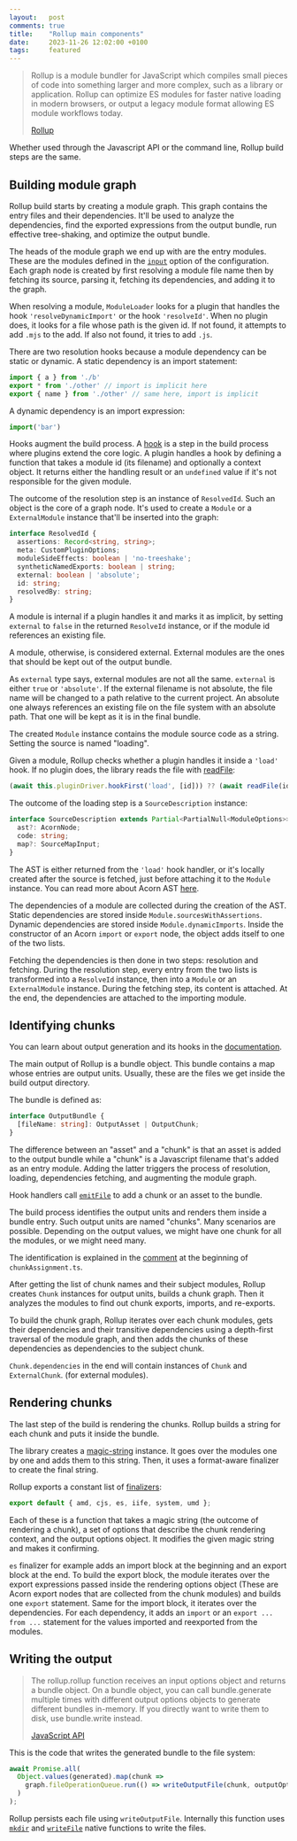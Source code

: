 ```yaml
---
layout:   post
comments: true
title:    "Rollup main components"
date:     2023-11-26 12:02:00 +0100
tags:     featured
---
```


> Rollup is a module bundler for JavaScript which compiles small pieces of code
> into something larger and more complex, such as a library or application.
> Rollup can optimize ES modules for faster native loading in modern browsers,
> or output a legacy module format allowing ES module workflows today.
>
> [Rollup](https://github.com/rollup/rollup)

Whether used through the Javascript API or the command line,
Rollup build steps are the same.

## Building module graph

Rollup build starts by creating a module graph.
This graph contains the entry files and their dependencies.
It'll be used to analyze the dependencies,
find the exported expressions from the output bundle,
run effective tree-shaking, and optimize the output bundle.

The heads of the module graph we end up with are the entry modules.
These are the modules defined in the [`input`](https://rollupjs.org/configuration-options/#input)
option of the configuration.
Each graph node is created by first resolving a module file name
then by fetching its source, parsing it, fetching its dependencies, and adding it to the graph.

When resolving a module, `ModuleLoader` looks for a plugin that handles
the hook `'resolveDynamicImport'` or the hook `'resolveId'`.
When no plugin does,
it looks for a file whose path is the given id.
If not found, it attempts to add `.mjs` to the add.
If also not found, it tries to add `.js`.

There are two resolution hooks because a module dependency can be static or dynamic.
A static dependency is an import statement:

```typescript
import { a } from './b'
export * from './other' // import is implicit here
export { name } from './other' // same here, import is implicit
```

A dynamic dependency is an import expression:

```typescript
import('bar')
```

Hooks augment the build process.
A [hook](https://rollupjs.org/plugin-development/#build-hooks)
is a step in the build process where plugins extend the core logic.
A plugin handles a hook by defining a function that takes a module
id (its filename) and optionally a context object.
It returns either the handling result or an `undefined` value if it's
not responsible for the given module.

The outcome of the resolution step is an instance of `ResolvedId`.
Such an object is the core of a graph node.
It's used to create a `Module` or a `ExternalModule` instance that'll be inserted into the graph:

```typescript
interface ResolvedId {
  assertions: Record<string, string>;
  meta: CustomPluginOptions;
  moduleSideEffects: boolean | 'no-treeshake';
  syntheticNamedExports: boolean | string;
  external: boolean | 'absolute';
  id: string;
  resolvedBy: string;
}
```

A module is internal if a plugin handles it and marks it as implicit,
by setting `external` to `false` in the returned `ResolveId` instance, or
if the module id references an existing file.

A module, otherwise, is considered external.
External modules are the ones that should be kept out of the output bundle.

As `external` type says, external modules are not all the same.
`external` is either `true` or `'absolute'`.
If the external filename is not absolute,
the file name will be changed to a path relative to the current project.
An absolute one always references an existing file on the file system with an absolute path.
That one will be kept as it is in the final bundle.

The created `Module` instance contains the module source code as a string.
Setting the source is named "loading".

Given a module, Rollup checks whether a plugin handles it inside a `'load'` hook.
If no plugin does, the library reads the file with
[readFile](https://nodejs.org/dist/latest-v6.x/docs/api/fs.html#fs_fs_readfile_file_options_callback):

```typescript
(await this.pluginDriver.hookFirst('load', [id])) ?? (await readFile(id, 'utf8'))
```

The outcome of the loading step is a `SourceDescription` instance:

```typescript
interface SourceDescription extends Partial<PartialNull<ModuleOptions>> {
  ast?: AcornNode;
  code: string;
  map?: SourceMapInput;
}
```

The AST is either returned from the `'load'` hook handler,
or it's locally created after the source is fetched, just before attaching it
to the `Module` instance.
You can read more about Acorn AST [here](/2020/06/28/acornjs-internals-main-concepts.html).

The dependencies of a module are collected during the creation of the AST.
Static dependencies are stored inside `Module.sourcesWithAssertions`.
Dynamic dependencies are stored inside `Module.dynamicImports`.
Inside the constructor of an Acorn `import` or `export` node,
the object adds itself to one of the two lists.

Fetching the dependencies is then done in two steps: resolution and fetching.
During the resolution step, every entry from the two lists is transformed into
a `ResolveId` instance, then into a `Module` or an `ExternalModule` instance.
During the fetching step, its content is attached.
At the end, the dependencies are attached to the importing module.

## Identifying chunks

You can learn about output generation and its hooks in the
[documentation](https://rollupjs.org/plugin-development/#output-generation-hooks).

The main output of Rollup is a bundle object.
This bundle contains a map whose entries are output units.
Usually, these are the files we get inside the build output directory.

The bundle is defined as:

```typescript
interface OutputBundle {
  [fileName: string]: OutputAsset | OutputChunk;
}
```

The difference between an "asset" and a "chunk" is that an asset is added to the output
bundle while a "chunk" is a Javascript filename that's added as an entry module.
Adding the latter triggers the process of resolution,
loading, dependencies fetching, and augmenting the module graph.

Hook handlers call [`emitFile`](https://rollupjs.org/plugin-development/#this-emitfile)
to add a chunk or an asset to the bundle.

The build process identifies the output units and renders them inside a bundle entry.
Such output units are named "chunks".
Many scenarios are possible. Depending on the output values, we might
have one chunk for all the modules, or we might need many.

The identification is explained in the
[comment](https://github.com/rollup/rollup/blob/master/src/utils/chunkAssignment.ts)
at the beginning of `chunkAssignment.ts`.

After getting the list of chunk names and their subject modules, Rollup
creates `Chunk` instances for output units, builds a chunk graph.
Then it analyzes the modules to find out chunk exports, imports, and re-exports.

To build the chunk graph, Rollup iterates over each chunk modules,
gets their dependencies and their transitive
dependencies using a depth-first traversal of the module graph,
and then adds the chunks of these dependencies as dependencies
to the subject chunk.

`Chunk.dependencies` in the end will contain instances of `Chunk` and `ExternalChunk`.
(for external modules).

## Rendering chunks

The last step of the build is rendering the chunks.
Rollup builds a string for each chunk and puts it inside the bundle.

The library creates a [magic-string](https://www.npmjs.com/package/magic-string) instance.
It goes over the modules one by one and adds them to this string.
Then, it uses a format-aware finalizer to create the final string.

Rollup exports a constant list of [finalizers](https://github.com/rollup/rollup/tree/master/src/finalisers):

```typescript
export default { amd, cjs, es, iife, system, umd };
```

Each of these is a function that takes a magic string
(the outcome of rendering a chunk), a set of options that describe
the chunk rendering context, and the output options object.
It modifies the given magic string and makes it confirming.

`es` finalizer for example adds an import block at the beginning and an export block at the end.
To build the export block, the module iterates over the export expressions
passed inside the rendering options object
(These are Acorn export nodes that are collected from the chunk modules)
and builds one `export` statement.
Same for the import block, it iterates over the dependencies.
For each dependency, it adds an `import` or an `export ... from ...` statement for
the values imported and reexported from the modules.

## Writing the output

> The rollup.rollup function receives an input options object and returns a bundle object.
> On a bundle object, you can call bundle.generate multiple times with different output
> options objects to generate different bundles in-memory.
> If you directly want to write them to disk, use bundle.write instead.
>
> [JavaScript API](https://rollupjs.org/javascript-api/)

This is the code that writes the generated bundle to the file system:

```typescript
await Promise.all(
  Object.values(generated).map(chunk =>
    graph.fileOperationQueue.run(() => writeOutputFile(chunk, outputOptions))
  )
);
```

Rollup persists each file using `writeOutputFile`.
Internally this function uses [`mkdir`](https://nodejs.org/api/fs.html#fspromisesmkdirpath-options)
and [`writeFile`](https://nodejs.org/api/fs.html#filehandlewritefiledata-options) native functions
to write the files.

